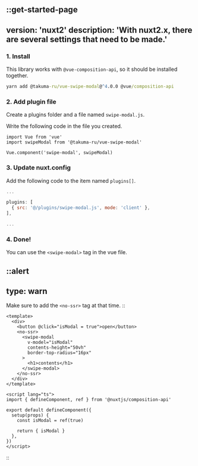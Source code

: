 ::get-started-page
---
version: 'nuxt2'
description: 'With nuxt2.x, there are several settings that need to be made.'
---
### 1. Install
This library works with `@vue-composition-api`, so it should be installed together.

```cmd
yarn add @takuma-ru/vue-swipe-modal@^4.0.0 @vue/composition-api
```

### 2. Add plugin file
Create a plugins folder and a file named `swipe-modal.js`.

Write the following code in the file you created.

```js{1}[@/plugins/swipe-modal.js]
import Vue from 'vue'
import swipeModal from '@takuma-ru/vue-swipe-modal'

Vue.component('swipe-modal', swipeModal)
```

### 3. Update nuxt.config
Add the following code to the item named `plugins[]`.


```ts{}[@/nuxt.config.js | .ts]
...

plugins: [
  { src: '@/plugins/swipe-modal.js', mode: 'client' },
],

...
```

### 4. Done!
You can use the `<swipe-modal>` tag in the vue file.

::alert
---
type: warn
---
Make sure to add the `<no-ssr>` tag at that time.
::

```vue{}[.vue file]
<template>
  <div>
    <button @click="isModal = true">open</button>
    <no-ssr>
      <swipe-modal
        v-model="isModal"
        contents-height="50vh"
        border-top-radius="16px"
      >
        <h1>contents</h1>
      </swipe-modal>
    </no-ssr>
  </div>
</template>

<script lang="ts">
import { defineComponent, ref } from '@nuxtjs/composition-api'

export default defineComponent({
  setup(props) {
    const isModal = ref(true)

    return { isModal }
  },
})
</script>
```

::